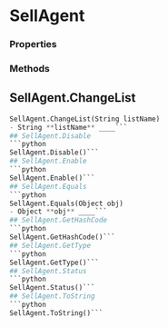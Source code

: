 # SellAgent    

### Properties  
 
### Methods  
## SellAgent.ChangeList
```python
SellAgent.ChangeList(String listName)
- String **listName** ____```
## SellAgent.Disable
```python
SellAgent.Disable()```
## SellAgent.Enable
```python
SellAgent.Enable()```
## SellAgent.Equals
```python
SellAgent.Equals(Object obj)
- Object **obj** ____```
## SellAgent.GetHashCode
```python
SellAgent.GetHashCode()```
## SellAgent.GetType
```python
SellAgent.GetType()```
## SellAgent.Status
```python
SellAgent.Status()```
## SellAgent.ToString
```python
SellAgent.ToString()```